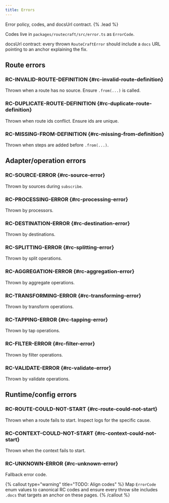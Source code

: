 ```yaml
---
title: Errors
---
```


Error policy, codes, and docsUrl contract. {% .lead %}

Codes live in `packages/routecraft/src/error.ts` as `ErrorCode`.

docsUrl contract: every thrown `RouteCraftError` should include a `docs` URL pointing to an anchor explaining the fix.

## Route errors

### RC-INVALID-ROUTE-DEFINITION {#rc-invalid-route-definition}

Thrown when a route has no source. Ensure `.from(...)` is called.

### RC-DUPLICATE-ROUTE-DEFINITION {#rc-duplicate-route-definition}

Thrown when route ids conflict. Ensure ids are unique.

### RC-MISSING-FROM-DEFINITION {#rc-missing-from-definition}

Thrown when steps are added before `.from(...)`.

## Adapter/operation errors

### RC-SOURCE-ERROR {#rc-source-error}

Thrown by sources during `subscribe`.

### RC-PROCESSING-ERROR {#rc-processing-error}

Thrown by processors.

### RC-DESTINATION-ERROR {#rc-destination-error}

Thrown by destinations.

### RC-SPLITTING-ERROR {#rc-splitting-error}

Thrown by split operations.

### RC-AGGREGATION-ERROR {#rc-aggregation-error}

Thrown by aggregate operations.

### RC-TRANSFORMING-ERROR {#rc-transforming-error}

Thrown by transform operations.

### RC-TAPPING-ERROR {#rc-tapping-error}

Thrown by tap operations.

### RC-FILTER-ERROR {#rc-filter-error}

Thrown by filter operations.

### RC-VALIDATE-ERROR {#rc-validate-error}

Thrown by validate operations.

## Runtime/config errors

### RC-ROUTE-COULD-NOT-START {#rc-route-could-not-start}

Thrown when a route fails to start. Inspect logs for the specific cause.

### RC-CONTEXT-COULD-NOT-START {#rc-context-could-not-start}

Thrown when the context fails to start.

### RC-UNKNOWN-ERROR {#rc-unknown-error}

Fallback error code.

{% callout type="warning" title="TODO: Align codes" %}
Map `ErrorCode` enum values to canonical RC codes and ensure every throw site includes `.docs` that targets an anchor on these pages.
{% /callout %}
